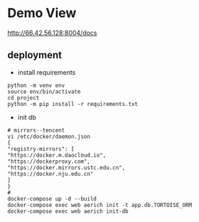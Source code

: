 # Demo View
http://66.42.56.128:8004/docs

## deployment
- install requirements
```
python -m venv env
source env/bin/activate
cd project
python -m pip install -r requirements.txt
```
- init db
```
# mirrors--tencent
vi /etc/docker/daemon.json
{
"registry-mirrors": [
"https://docker.m.daocloud.io",
"https://dockerproxy.com",
"https://docker.mirrors.ustc.edu.cn",
"https://docker.nju.edu.cn"
]
}
# 
docker-compose up -d --build
docker-compose exec web aerich init -t app.db.TORTOISE_ORM
docker-compose exec web aerich init-db
```
